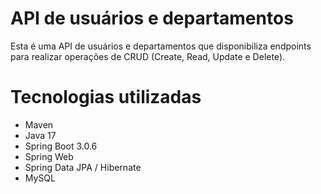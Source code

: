# API de usuários e departamentos

Esta é uma API de usuários e departamentos que disponibiliza endpoints para realizar operações de CRUD (Create, Read, Update e Delete). 

# Tecnologias utilizadas
* Maven
* Java 17
* Spring Boot 3.0.6
* Spring Web
* Spring Data JPA / Hibernate
* MySQL
